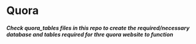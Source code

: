 # Quora

##### Check quora_tables files in this repo to create the required/necessary database and tables required for thre quora website to function 
